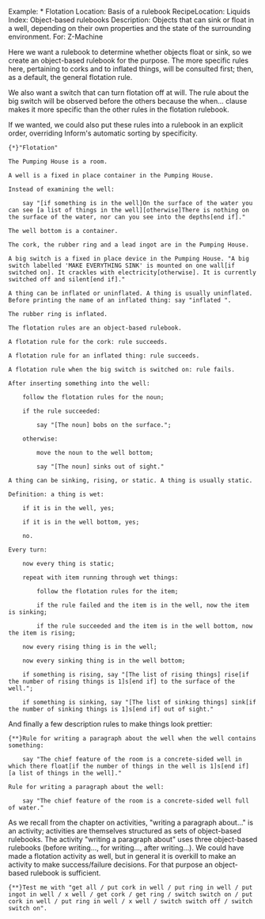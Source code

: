 Example: * Flotation
Location: Basis of a rulebook
RecipeLocation: Liquids
Index: Object-based rulebooks
Description: Objects that can sink or float in a well, depending on their own properties and the state of the surrounding environment.
For: Z-Machine

  
Here we want a rulebook to determine whether objects float or sink, so we create an object-based rulebook for the purpose. The more specific rules here, pertaining to corks and to inflated things, will be consulted first; then, as a default, the general flotation rule.

  
We also want a switch that can turn flotation off at will. The rule about the big switch will be observed before the others because the when... clause makes it more specific than the other rules in the flotation rulebook.

  
If we wanted, we could also put these rules into a rulebook in an explicit order, overriding Inform's automatic sorting by specificity.

  

``` inform7
{*}"Flotation"

The Pumping House is a room.

A well is a fixed in place container in the Pumping House.

Instead of examining the well:

	say "[if something is in the well]On the surface of the water you can see [a list of things in the well][otherwise]There is nothing on the surface of the water, nor can you see into the depths[end if]."

The well bottom is a container.

The cork, the rubber ring and a lead ingot are in the Pumping House.

A big switch is a fixed in place device in the Pumping House. "A big switch labelled 'MAKE EVERYTHING SINK' is mounted on one wall[if switched on]. It crackles with electricity[otherwise]. It is currently switched off and silent[end if]."

A thing can be inflated or uninflated. A thing is usually uninflated. Before printing the name of an inflated thing: say "inflated ".

The rubber ring is inflated.

The flotation rules are an object-based rulebook.

A flotation rule for the cork: rule succeeds.

A flotation rule for an inflated thing: rule succeeds.

A flotation rule when the big switch is switched on: rule fails.

After inserting something into the well:

	follow the flotation rules for the noun;

	if the rule succeeded:

		say "[The noun] bobs on the surface.";

	otherwise:

		move the noun to the well bottom;

		say "[The noun] sinks out of sight."

A thing can be sinking, rising, or static. A thing is usually static.

Definition: a thing is wet:

	if it is in the well, yes;

	if it is in the well bottom, yes;

	no.

Every turn:

	now every thing is static;

	repeat with item running through wet things:

		follow the flotation rules for the item;

		if the rule failed and the item is in the well, now the item is sinking;

		if the rule succeeded and the item is in the well bottom, now the item is rising;

	now every rising thing is in the well;

	now every sinking thing is in the well bottom;

	if something is rising, say "[The list of rising things] rise[if the number of rising things is 1]s[end if] to the surface of the well.";

	if something is sinking, say "[The list of sinking things] sink[if the number of sinking things is 1]s[end if] out of sight."
```

  
And finally a few description rules to make things look prettier:

  

``` inform7
{**}Rule for writing a paragraph about the well when the well contains something:

	say "The chief feature of the room is a concrete-sided well in which there float[if the number of things in the well is 1]s[end if] [a list of things in the well]."

Rule for writing a paragraph about the well:

	say "The chief feature of the room is a concrete-sided well full of water."
```

  
As we recall from the chapter on activities, "writing a paragraph about..." is an activity; activities are themselves structured as sets of object-based rulebooks. The activity "writing a paragraph about" uses three object-based rulebooks (before writing..., for writing..., after writing...). We could have made a flotation activity as well, but in general it is overkill to make an activity to make success/failure decisions. For that purpose an object-based rulebook is sufficient.

  

``` inform7
{**}Test me with "get all / put cork in well / put ring in well / put ingot in well / x well / get cork / get ring / switch switch on / put cork in well / put ring in well / x well / switch switch off / switch switch on".
```

